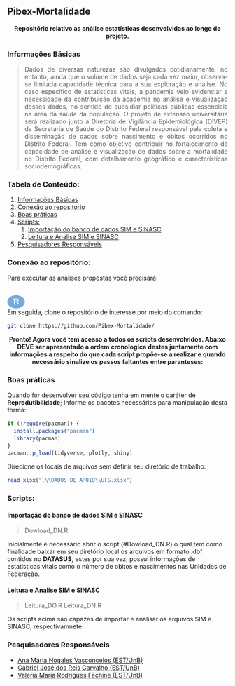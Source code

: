 ## Pibex-Mortalidade
 
<div align="center"><b>Repositório relativo as análise estatísticas desenvolvidas ao longo do projeto.</b></div>

### Informações Básicas
> <div align="justify">Dados de diversas naturezas são divulgados cotidianamente, no entanto, ainda que o volume de dados seja cada vez maior, observa-se limitada capacidade técnica para a sua exploração e análise. No caso específico de estatísticas vitais, a pandemia veio evidenciar a necessidade da contribuição da academia na análise e visualização desses dados, no sentido de subsidiar políticas públicas essenciais na área da saúde da população. O projeto de extensão universitária será realizado junto à Diretoria de Vigilância Epidemiológica (DIVEP) da Secretaria de Saúde do Distrito Federal responsável pela coleta e disseminação de dados sobre nascimento e óbitos ocorridos no Distrito Federal. Tem como objetivo contribuir no fortalecimento da capacidade de análise e visualização de dados sobre a mortalidade no Distrito Federal, com detalhamento geográfico e características sociodemográficas.</div>

### Tabela de Conteúdo:
  1. [Informações Básicas](#informações-básicas)
  1. [Conexão ao repositório](#conexão-ao-repositório)
  1. [Boas práticas](#boas-práticas)
  1. [Scripts:](#scripts)
      1. [Importação do banco de dados SIM e SINASC](#importação-do-banco-de-dados-sim-e-sinasc)
      1. [Leitura e Analise SIM e SINASC](#leitura-e-analise-sim-e-sinasc)
  4. [Pesquisadores Responsáveis](#pesquisadores-responsáveis)

### Conexão ao repositório:

Para executar as analises propostas você precisará:
<div style="display: inline_block"><br>
  <img align="center" alt="Gabriel-R" height="30" width="40" src="https://raw.githubusercontent.com/devicons/devicon/master/icons/rstudio/rstudio-plain.svg"(https://rstudio.com/products/rstudio/download/#download)>
</div>
Em seguida, clone o repositório de interesse por meio do comando:

```sh
git clone https://github.com/Pibex-Mortalidade/
```

<div align="center"> 
  <b>Pronto! Agora você tem acesso a todos os scripts desenvolvidos. Abaixo <b>DEVE</b> ser apresentado a ordem cronologica destes juntamente com informações a respeito do que cada script propõe-se a realizar e quando necessário sinalize os passos faltantes entre paranteses:</b> </div>

### Boas práticas

Quando for desenvolver seu código tenha em mente o caráter de <b>Reprodutibilidade</b>;
Informe os pacotes necessários para manipulação desta forma:
```R
if (!require(pacman)) {
  install.packages("pacman")
  library(pacman)
}
pacman::p_load(tidyverse, plotly, shiny)
```
Direcione os locais de arquivos sem definir seu diretório de trabalho:

```R
read_xlsx(".\\DADOS DE APOIO\\UFS.xlsx")
```
### Scripts:
#### Importação do banco de dados SIM e SINASC
> Dowload_DN.R

Inicialmente é necessário abrir o script (#Dowload_DN.R) o qual tem como finalidade baixar em seu diretório local os arquivos em formato .dbf contidos no <b>DATASUS</b>, estes por sua vez, possui informações de estatisticas vitais como o número de obitos e nascimentos nas Unidades de Federação. 

#### Leitura e Analise SIM e SINASC
> Leitura_DO.R
> Leitura_DN.R

Os scripts acima são capazes de importar e analisar os arquivos SIM e SINASC, respectivamnete.


### Pesquisadores Responsáveis

* [Ana Maria Nogales Vasconcelos (EST/UnB)](https://github.com/)
* [Gabriel José dos Reis Carvalho (EST/UnB)](https://github.com/ventania10)
* [Valeria Maria Rodrigues Fechine (EST/UnB)](https://github.com/)




